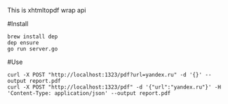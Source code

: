 This is xhtmltopdf wrap api

#Install
```
brew install dep
dep ensure
go run server.go
```
#Use
```
curl -X POST "http://localhost:1323/pdf?url=yandex.ru" -d '{}' --output report.pdf
curl -X POST "http://localhost:1323/pdf" -d '{"url":"yandex.ru"}' -H 'Content-Type: application/json' --output report.pdf
```